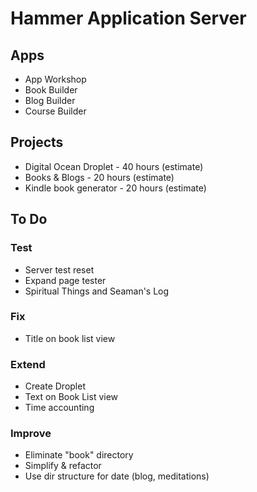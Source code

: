 # Hammer Application Server

## Apps
* App Workshop
* Book Builder
* Blog Builder
* Course Builder

 
## Projects
* Digital Ocean Droplet - 40 hours (estimate)
* Books & Blogs - 20 hours (estimate)
* Kindle book generator - 20 hours (estimate)


## To Do

### Test
* Server test reset
* Expand page tester
* Spiritual Things and Seaman's Log


### Fix
* Title on book list view


### Extend
* Create Droplet
* Text on Book List view
* Time accounting


### Improve
* Eliminate "book" directory
* Simplify & refactor
* Use dir structure for date (blog, meditations)

